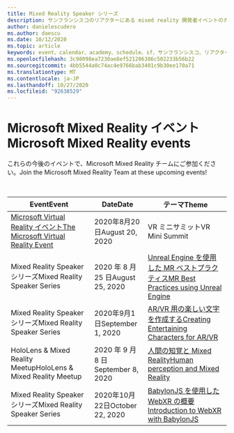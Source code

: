 ```yaml
---
title: Mixed Reality Speaker シリーズ
description: サンフランシスコのリアクターにある mixed reality 開発者イベントのカレンダー。
author: danielescudero
ms.author: daescu
ms.date: 10/12/2020
ms.topic: article
keywords: event、calendar、academy、schedule、sf、サンフランシスコ、リアクター
ms.openlocfilehash: 3c98098ea7230ae8ef521206386c502233b56b22
ms.sourcegitcommit: 4bb5544a0c74ac4e9766bab3401c9b30ee170a71
ms.translationtype: MT
ms.contentlocale: ja-JP
ms.lasthandoff: 10/27/2020
ms.locfileid: "92638529"
---
```

# <a name="microsoft-mixed-reality-events"></a><span data-ttu-id="68007-104">Microsoft Mixed Reality イベント</span><span class="sxs-lookup"><span data-stu-id="68007-104">Microsoft Mixed Reality events</span></span>

<span data-ttu-id="68007-105">これらの今後のイベントで、Microsoft Mixed Reality チームにご参加ください。</span><span class="sxs-lookup"><span data-stu-id="68007-105">Join the Microsoft Mixed Reality Team at these upcoming events!</span></span>

<br>

|<span data-ttu-id="68007-106">Event</span><span class="sxs-lookup"><span data-stu-id="68007-106">Event</span></span>|<span data-ttu-id="68007-107">Date</span><span class="sxs-lookup"><span data-stu-id="68007-107">Date</span></span>|<span data-ttu-id="68007-108">テーマ</span><span class="sxs-lookup"><span data-stu-id="68007-108">Theme</span></span>|
|-------------|-------------|-----|
| [<span data-ttu-id="68007-109">Microsoft Virtual Reality イベント</span><span class="sxs-lookup"><span data-stu-id="68007-109">The Microsoft Virtual Reality Event</span></span>](https://www.meetup.com/hololens-mr/events/272364822/)|<span data-ttu-id="68007-110">2020年8月20日</span><span class="sxs-lookup"><span data-stu-id="68007-110">August 20, 2020</span></span>|<span data-ttu-id="68007-111">VR ミニサミット</span><span class="sxs-lookup"><span data-stu-id="68007-111">VR Mini Summit</span></span>|
| <span data-ttu-id="68007-112">Mixed Reality Speaker シリーズ</span><span class="sxs-lookup"><span data-stu-id="68007-112">Mixed Reality Speaker Series</span></span>|<span data-ttu-id="68007-113">2020 年 8 月 25 日</span><span class="sxs-lookup"><span data-stu-id="68007-113">August 25, 2020</span></span>|[<span data-ttu-id="68007-114">Unreal Engine を使用した MR ベストプラクティス</span><span class="sxs-lookup"><span data-stu-id="68007-114">MR Best Practices using Unreal Engine</span></span>](https://channel9.msdn.com/Shows/Docs-Mixed-Reality/Tips-and-Best-Practices-for-using-UE4-in-MR)|
| <span data-ttu-id="68007-115">Mixed Reality Speaker シリーズ</span><span class="sxs-lookup"><span data-stu-id="68007-115">Mixed Reality Speaker Series</span></span>|<span data-ttu-id="68007-116">2020年9月1日</span><span class="sxs-lookup"><span data-stu-id="68007-116">September 1, 2020</span></span>|[<span data-ttu-id="68007-117">AR/VR 用の楽しい文字を作成する</span><span class="sxs-lookup"><span data-stu-id="68007-117">Creating Entertaining Characters for AR/VR</span></span>](https://channel9.msdn.com/Shows/Docs-Mixed-Reality/Creating-Entertaining-Characters-for-Mixed-Reality)|
| <span data-ttu-id="68007-118">HoloLens & Mixed Reality Meetup</span><span class="sxs-lookup"><span data-stu-id="68007-118">HoloLens & Mixed Reality Meetup</span></span>|<span data-ttu-id="68007-119">2020 年 9 月 8 日</span><span class="sxs-lookup"><span data-stu-id="68007-119">September 8, 2020</span></span>|[<span data-ttu-id="68007-120">人間の知覚と Mixed Reality</span><span class="sxs-lookup"><span data-stu-id="68007-120">Human perception and Mixed Reality</span></span>](https://channel9.msdn.com/Shows/Docs-Mixed-Reality/Human-Perception-and-Mixed-Reality)|
| <span data-ttu-id="68007-121">Mixed Reality Speaker シリーズ</span><span class="sxs-lookup"><span data-stu-id="68007-121">Mixed Reality Speaker Series</span></span>|<span data-ttu-id="68007-122">2020年10月22日</span><span class="sxs-lookup"><span data-stu-id="68007-122">October 22, 2020</span></span>|[<span data-ttu-id="68007-123">BabylonJS を使用した WebXR の概要</span><span class="sxs-lookup"><span data-stu-id="68007-123">Introduction to WebXR with BabylonJS</span></span>](https://channel9.msdn.com/Shows/Docs-Mixed-Reality/Adding-Augmented-Reality-to-your-Typescript-Project)|


